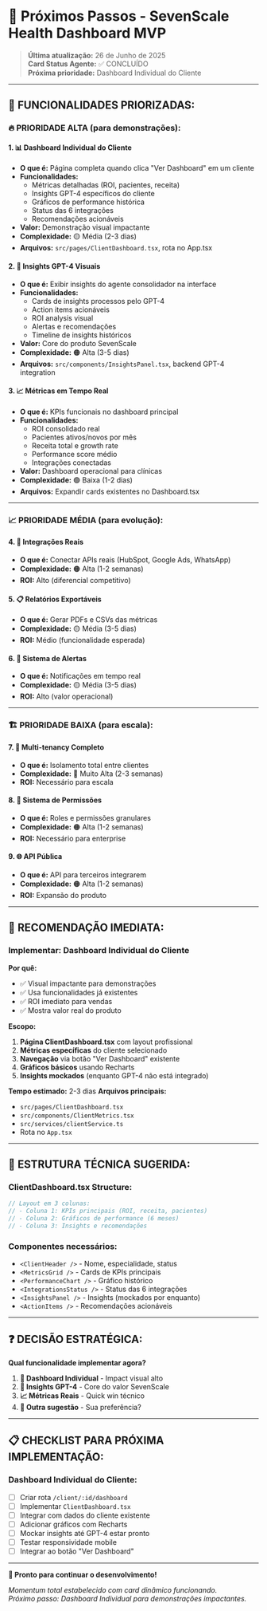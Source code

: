# 🚀 Próximos Passos - SevenScale Health Dashboard MVP

> **Última atualização:** 26 de Junho de 2025  
> **Card Status Agente:** ✅ CONCLUÍDO  
> **Próxima prioridade:** Dashboard Individual do Cliente  

---

## 🎯 **FUNCIONALIDADES PRIORIZADAS:**

### **🔥 PRIORIDADE ALTA (para demonstrações):**

#### **1. 📊 Dashboard Individual do Cliente**
- **O que é:** Página completa quando clica "Ver Dashboard" em um cliente
- **Funcionalidades:**
  - Métricas detalhadas (ROI, pacientes, receita)
  - Insights GPT-4 específicos do cliente
  - Gráficos de performance histórica
  - Status das 6 integrações
  - Recomendações acionáveis
- **Valor:** Demonstração visual impactante
- **Complexidade:** 🟡 Média (2-3 dias)
- **Arquivos:** `src/pages/ClientDashboard.tsx`, rota no App.tsx

#### **2. 🤖 Insights GPT-4 Visuais**
- **O que é:** Exibir insights do agente consolidador na interface
- **Funcionalidades:**
  - Cards de insights processos pelo GPT-4
  - Action items acionáveis
  - ROI analysis visual
  - Alertas e recomendações
  - Timeline de insights históricos
- **Valor:** Core do produto SevenScale
- **Complexidade:** 🟠 Alta (3-5 dias)
- **Arquivos:** `src/components/InsightsPanel.tsx`, backend GPT-4 integration

#### **3. 📈 Métricas em Tempo Real**
- **O que é:** KPIs funcionais no dashboard principal
- **Funcionalidades:**
  - ROI consolidado real
  - Pacientes ativos/novos por mês
  - Receita total e growth rate
  - Performance score médio
  - Integrações conectadas
- **Valor:** Dashboard operacional para clínicas
- **Complexidade:** 🟢 Baixa (1-2 dias)
- **Arquivos:** Expandir cards existentes no Dashboard.tsx

---

### **📈 PRIORIDADE MÉDIA (para evolução):**

#### **4. 🔗 Integrações Reais**
- **O que é:** Conectar APIs reais (HubSpot, Google Ads, WhatsApp)
- **Complexidade:** 🟠 Alta (1-2 semanas)
- **ROI:** Alto (diferencial competitivo)

#### **5. 📋 Relatórios Exportáveis**
- **O que é:** Gerar PDFs e CSVs das métricas
- **Complexidade:** 🟡 Média (3-5 dias)
- **ROI:** Médio (funcionalidade esperada)

#### **6. 🚨 Sistema de Alertas**
- **O que é:** Notificações em tempo real
- **Complexidade:** 🟡 Média (3-5 dias)
- **ROI:** Alto (valor operacional)

---

### **🏗️ PRIORIDADE BAIXA (para escala):**

#### **7. 👥 Multi-tenancy Completo**
- **O que é:** Isolamento total entre clientes
- **Complexidade:** 🔴 Muito Alta (2-3 semanas)
- **ROI:** Necessário para escala

#### **8. 🔐 Sistema de Permissões**
- **O que é:** Roles e permissões granulares
- **Complexidade:** 🟠 Alta (1-2 semanas)
- **ROI:** Necessário para enterprise

#### **9. 🌐 API Pública**
- **O que é:** API para terceiros integrarem
- **Complexidade:** 🟠 Alta (1-2 semanas)
- **ROI:** Expansão do produto

---

## 🎯 **RECOMENDAÇÃO IMEDIATA:**

### **Implementar: Dashboard Individual do Cliente**

**Por quê:**
- ✅ Visual impactante para demonstrações
- ✅ Usa funcionalidades já existentes
- ✅ ROI imediato para vendas
- ✅ Mostra valor real do produto

**Escopo:**
1. **Página ClientDashboard.tsx** com layout profissional
2. **Métricas específicas** do cliente selecionado
3. **Navegação** via botão "Ver Dashboard" existente
4. **Gráficos básicos** usando Recharts
5. **Insights mockados** (enquanto GPT-4 não está integrado)

**Tempo estimado:** 2-3 dias
**Arquivos principais:**
- `src/pages/ClientDashboard.tsx`
- `src/components/ClientMetrics.tsx`
- `src/services/clientService.ts`
- Rota no `App.tsx`

---

## 🔧 **ESTRUTURA TÉCNICA SUGERIDA:**

### **ClientDashboard.tsx Structure:**
```typescript
// Layout em 3 colunas:
// - Coluna 1: KPIs principais (ROI, receita, pacientes)
// - Coluna 2: Gráficos de performance (6 meses)
// - Coluna 3: Insights e recomendações
```

### **Componentes necessários:**
- `<ClientHeader />` - Nome, especialidade, status
- `<MetricsGrid />` - Cards de KPIs principais
- `<PerformanceChart />` - Gráfico histórico
- `<IntegrationsStatus />` - Status das 6 integrações
- `<InsightsPanel />` - Insights (mockados por enquanto)
- `<ActionItems />` - Recomendações acionáveis

---

## ❓ **DECISÃO ESTRATÉGICA:**

**Qual funcionalidade implementar agora?**

1. **📱 Dashboard Individual** - Impact visual alto
2. **🤖 Insights GPT-4** - Core do valor SevenScale
3. **📈 Métricas Reais** - Quick win técnico
4. **🔧 Outra sugestão** - Sua preferência?

---

## 📋 **CHECKLIST PARA PRÓXIMA IMPLEMENTAÇÃO:**

### **Dashboard Individual do Cliente:**
- [ ] Criar rota `/client/:id/dashboard`
- [ ] Implementar `ClientDashboard.tsx`
- [ ] Integrar com dados do cliente existente
- [ ] Adicionar gráficos com Recharts
- [ ] Mockar insights até GPT-4 estar pronto
- [ ] Testar responsividade mobile
- [ ] Integrar ao botão "Ver Dashboard"

---

**🎯 Pronto para continuar o desenvolvimento!**

*Momentum total estabelecido com card dinâmico funcionando.  
Próximo passo: Dashboard Individual para demonstrações impactantes.*